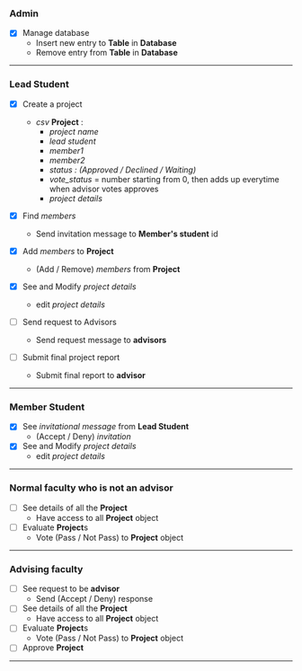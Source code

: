 ### **Admin** 
- [x] Manage database
  - Insert new entry to **Table** in **Database**
  - Remove entry from **Table** in **Database**
---
### **Lead Student**
- [x] Create a project
  - _csv_ **Project** :
    - _project name_
    - _lead student_
    - _member1_
    - _member2_
    - _status : (Approved / Declined / Waiting)_
    - _vote_status_ = number starting from 0, then adds up everytime when advisor votes approves
    - _project details_
    
- [x] Find _members_
  - Send invitation message to **Member's student** id

- [x] Add _members_ to **Project**
  - (Add / Remove) _members_ from **Project**

- [x] See and Modify _project details_
  - edit _project details_

- [ ] Send request to Advisors
  - Send request message to **advisors**

- [ ] Submit final project report
  - Submit final report to **advisor**
---
### **Member Student**
- [x] See _invitational message_ from **Lead Student**
  - (Accept / Deny) _invitation_
- [x] See and Modify _project details_
  - edit _project details_
---
### **Normal faculty who is not an advisor**
- [ ] See details of all the **Project**
  - Have access to all **Project** object
- [ ] Evaluate **Project**s
  - Vote (Pass / Not Pass) to **Project** object
---
### **Advising faculty**
- [ ] See request to be **advisor**
  - Send (Accept / Deny) response
- [ ] See details of all the **Project**
  - Have access to all **Project** object
- [ ] Evaluate **Project**s
  - Vote (Pass / Not Pass) to **Project** object
- [ ] Approve **Project**
---

